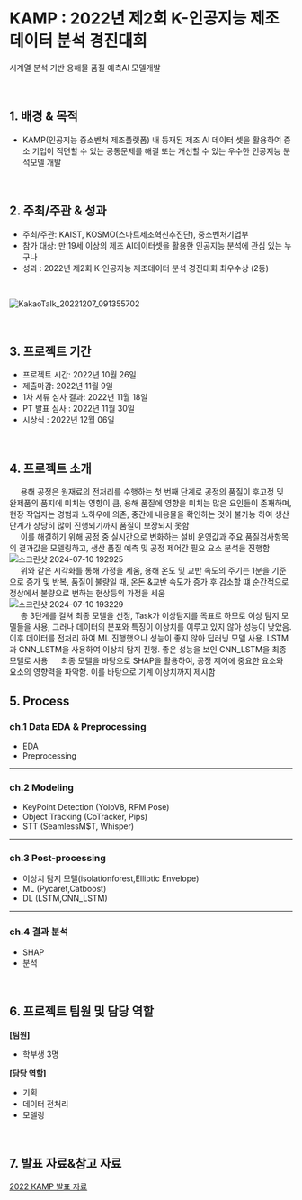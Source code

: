 # KAMP : 2022년 제2회 K-인공지능 제조데이터 분석 경진대회
시계열 분석 기반 용해물 품질 예측AI 모델개발

<br/>

## 1. 배경 & 목적
 
- KAMP(인공지능 중소벤처 제조플랫폼) 내 등재된 제조 AI 데이터 셋을 활용하여 중소 기업이 직면할 수 있는 공통문제를 해결 또는 개선할 수 있는 우수한 인공지능 분석모델 개발

<br/>

## 2. 주최/주관 & 성과

- 주최/주관: KAIST, KOSMO(스마트제조혁신추진단), 중소벤처기업부
- 참가 대상: 만 19세 이상의 제조 AI데이터셋을 활용한 인공지능 분석에 관심 있는 누구나
- 성과 : 2022년 제2회 K-인공지능 제조데이터 분석 경진대회 최우수상 (2등)

<br/>

![KakaoTalk_20221207_091355702](https://github.com/yugwangyeol/KAMP/assets/72298825/a5663620-0bc8-4ff1-b7a2-edbbc6121d65)


<br/>

## 3. 프로젝트 기간

- 프로젝트 시간: 2022년 10월 26일
- 제출마감: 2022년 11월 9일
- 1차 서류 심사 결과: 2022년 11월 18일
- PT 발표 심사 : 2022년 11월 30일
- 시상식 : 2022년 12월 06일

<br/>

## 4. 프로젝트 소개

&nbsp;&nbsp;&nbsp;&nbsp; 용해 공정은 원재료의 전처리를 수행하는 첫 번째 단계로 공정의 품질이 후고정 및 완제품의 품지에 미치는 영향이 큼, 용해 품질에 영향을 미치는 많은 요인들이 존재하며, 현장 작업자는 경험과 노하우에 의존, 중간에 내용물을 확인하는 것이 불가능 하여 생산 단계가 상당히 많이 진행되기까지 품질이 보장되지 못함
<br/>
&nbsp;&nbsp;&nbsp;&nbsp; 이를 해결하기 위해 공정 중 실시간으로 변화하는 설비 운영값과 주요 품질검사항목의 결과값을 모델링하고, 생산 품질 예측 및 공정 제어간 필요 요소 분석을 진행함
<br/>
![스크린샷 2024-07-10 192925](https://github.com/yugwangyeol/KAMP/assets/72298825/eefae2c3-f680-49c9-8fa3-b85dfa915684)
<br/>
&nbsp;&nbsp;&nbsp;&nbsp; 위와 같은 시각화를 통해 가정을 세움, 용해 온도 및 교반 속도의 주기는 1분을 기준으로 증가 및 반복, 품질이 불량일 때, 온돈 &교반 속도가 증가 후 감소할 떄 순간적으로 정상에서 불량으로 변하는 현상등의 가정을 세움
<br/>
![스크린샷 2024-07-10 193229](https://github.com/yugwangyeol/KAMP/assets/72298825/a439106a-0a20-4d45-93b5-54c16a4f4d78)
<br/>
&nbsp;&nbsp;&nbsp;&nbsp; 총 3단계를 걸쳐 최종 모델을 선정,  Task가 이상탐지를 목표로 하므로 이상 탐지 모델들을 사용, 그러나 데이터의 분포와 특징이 이상치를 이루고 있지 않아 성능이 낮았음. 이후 데이터를 전처리 하여 ML 진행했으나 성능이 좋지 않아 딥러닝 모델 사용. LSTM과 CNN_LSTM을 사용하여 이상치 탐지 진행. 좋은 성능을 보인 CNN_LSTM을 최종 모델로 사용
&nbsp;&nbsp;&nbsp;&nbsp; 최종 모델을 바탕으로 SHAP을 활용하여, 공정 제어에 중요한 요소와 요소의 영향력을 파악함. 이를 바탕으로 기계 이상치까지 제시함

## 5. Process

### ch.1 Data EDA & Preprocessing

- EDA
- Preprocessing

---

### ch.2 Modeling  

- KeyPoint Detection (YoloV8, RPM Pose)
- Object Tracking (CoTracker, Pips)
- STT (SeamlessM$T, Whisper)

---

### ch.3 Post-processing

- 이상치 탐지 모델(isolationforest,Elliptic Envelope)
- ML (Pycaret,Catboost)
- DL (LSTM,CNN_LSTM)

---

### ch.4 결과 분석

- SHAP
- 분석


<br/>

## 6. 프로젝트 팀원 및 담당 역할

**[팀원]**

- 학부생 3명

**[담당 역할]**

- 기획
- 데이터 전처리
- 모델링

<br/>

## 7. 발표 자료&참고 자료

[2022 KAMP 발표 자료](https://github.com/yugwangyeol/KAMP/blob/main/%EB%B0%9C%ED%91%9C%EC%9E%90%EB%A3%8C_%EC%A0%9C%EC%9D%BC_%EC%B5%9C%EC%A2%85%EB%B3%B8.pdf)  

